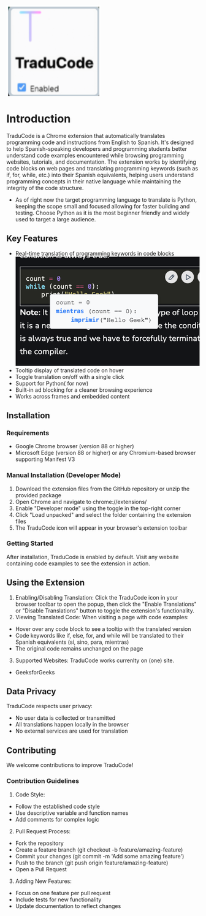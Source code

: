 ![alt text](https://github.com/JardinaGomez/TraduCode/blob/main/imgs/extension.png "TraduCode Extension Logo, A colorful T,")
# **Introduction**


TraduCode is a Chrome extension that automatically translates programming code and instructions from English to Spanish. It's designed to help Spanish-speaking developers and programming students better understand code examples encountered while browsing programming websites, tutorials, and documentation.
The extension works by identifying code blocks on web pages and translating programming keywords (such as if, for, while, etc.) into their Spanish equivalents, helping users understand programming concepts in their native language while maintaining the integrity of the code structure.

- As of right now the target programming language to translate is Python, keeping the scope small and focused allowing for faster building and testing. Choose Python as it is the most beginner friendly and widely used to target a large audience. 

## **Key Features**
- Real-time translation of programming keywords in code blocks
  ![alt text](https://github.com/JardinaGomez/TraduCode/blob/main/imgs/prototype2.png "Image of a python code snippet and a poput with the same code but keywords, in blue, translated to Spanish")
- Tooltip display of translated code on hover
- Toggle translation on/off with a single click
- Support for Python( for now)
- Built-in ad blocking for a cleaner browsing experience
- Works across frames and embedded content
 
## **Installation**
  
### **Requirements**
- Google Chrome browser (version 88 or higher)
- Microsoft Edge (version 88 or higher) or any Chromium-based browser supporting Manifest V3

### **Manual Installation (Developer Mode)**
1. Download the extension files from the GitHub repository or unzip the provided package
2. Open Chrome and navigate to chrome://extensions/
3. Enable "Developer mode" using the toggle in the top-right corner
4. Click "Load unpacked" and select the folder containing the extension files
5. The TraduCode icon will appear in your browser's extension toolbar

### **Getting Started**

After installation, TraduCode is enabled by default. Visit any website containing code examples to see the extension in action.

## **Using the Extension**

1. Enabling/Disabling Translation: Click the TraduCode icon in your browser toolbar to open the popup, then click the "Enable Translations" or "Disable Translations" button to toggle the extension's functionality.
2. Viewing Translated Code: When visiting a page with code examples:
  - Hover over any code block to see a tooltip with the translated version
  - Code keywords like if, else, for, and while will be translated to their Spanish equivalents (sí, sino, para, mientras)
  - The original code remains unchanged on the page
3. Supported Websites: TraduCode works currenlty on (one) site. 
- GeeksforGeeks

## **Data Privacy**

TraduCode respects user privacy:
- No user data is collected or transmitted
- All translations happen locally in the browser
- No external services are used for translation
  
## **Contributing**
  
We welcome contributions to improve TraduCode!

### **Contribution Guidelines**

1. Code Style:
  - Follow the established code style
  - Use descriptive variable and function names
  - Add comments for complex logic
2. Pull Request Process:
  - Fork the repository
  - Create a feature branch (git checkout -b feature/amazing-feature)
  - Commit your changes (git commit -m 'Add some amazing feature')
  - Push to the branch (git push origin feature/amazing-feature)
  - Open a Pull Request
3. Adding New Features:
  - Focus on one feature per pull request
  - Include tests for new functionality
  - Update documentation to reflect changes

